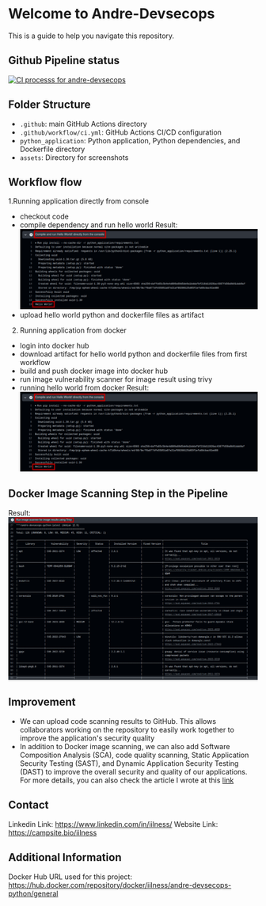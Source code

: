 # Welcome to Andre-Devsecops
This is a guide to help you navigate this repository.

## Github Pipeline status
[![CI processs for andre-devsecops](https://github.com/iilness2/andre-devsecops/actions/workflows/ci.yml/badge.svg?branch=main)](https://github.com/iilness2/andre-devsecops/actions/workflows/ci.yml)

## Folder Structure
- `.github`: main GitHub Actions directory
- `.github/workflow/ci.yml`: GitHub Actions CI/CD configuration
- `python_application`: Python application, Python dependencies, and Dockerfile directory
- `assets`: Directory for screenshots

## Workflow flow
1.Running application directly from console
- checkout code
- compile dependency and run hello world
Result: ![Run_Hello_World_Directly](assets/Run_Hello_World_Directly.png)
- upload hello world python and dockerfile files as artifact

2. Running application from docker
- login into docker hub
- download artifact for hello world python and dockerfile files from first workflow
- build and push docker image into docker hub
- run image vulnerability scanner for image result using trivy
- running hello world from docker
Result: ![Run_Hello_World_from_Docker](assets/Run_Hello_World_from_Docker.png)

## Docker Image Scanning Step in the Pipeline
Result: ![Run_Hello_World_Directly](assets/Docker_Image_Scanning_Step.png)

## Improvement
- We can upload code scanning results to GitHub. This allows collaborators working on the repository to easily work together to improve the application's security quality
- In addition to Docker image scanning, we can also add Software Composition Analysis (SCA), code quality scanning, Static Application Security Testing (SAST), and Dynamic Application Security Testing (DAST) to improve the overall security and quality of our applications. For more details, you can also check the article I wrote at this [link](https://dev.to/iilness2/perspectives-on-the-evolution-of-devsecops-engineering-based-on-from-my-experiences-21me)

## Contact
Linkedin Link: https://www.linkedin.com/in/iilness/
Website Link: https://campsite.bio/iilness

## Additional Information
Docker Hub URL used for this project: https://hub.docker.com/repository/docker/iilness/andre-devsecops-python/general
